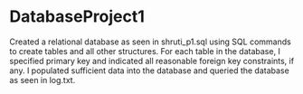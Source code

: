 # DatabaseProject1

Created a relational database as seen in shruti_p1.sql using SQL commands to create tables and all other structures. For each table in the database, I specified primary key and indicated all reasonable foreign key constraints, if any. I populated sufficient data into the database and queried the database as seen in log.txt. 
